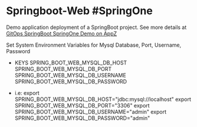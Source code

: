 # Springboot-Web #SpringOne

Demo application deployment of a SpringBoot project.
See more details at [GitOps SpringBoot SpringOne Demo on AppZ](https://www.ecloudcontrol.com/)

Set System Environment Variables for Mysql Database, Port, Username, Password

- KEYS
    SPRING_BOOT_WEB_MYSQL_DB_HOST
    SPRING_BOOT_WEB_MYSQL_DB_PORT
    SPRING_BOOT_WEB_MYSQL_DB_USERNAME
    SPRING_BOOT_WEB_MYSQL_DB_PASSWORD

- i.e:
export SPRING_BOOT_WEB_MYSQL_DB_HOST="jdbc:mysql://localhost"
export SPRING_BOOT_WEB_MYSQL_DB_PORT="3306"
export SPRING_BOOT_WEB_MYSQL_DB_USERNAME="admin"
export SPRING_BOOT_WEB_MYSQL_DB_PASSWORD="admin"

